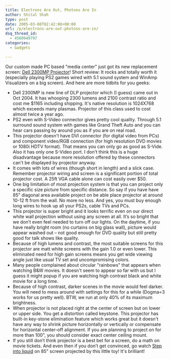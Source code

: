 ```yaml
---
title: Electrons Are Out, Photons Are In
author: Shital Shah
type: post
date: 2005-03-08T02:42:08+00:00
url: /p/electrons-are-out-photons-are-in/
dsq_thread_id:
  - 4560949797
categories:
  - Gadgets

---
```

Our custom made PC based "media center" just got its new replacement screen: [Dell 2300MP Projector][1]! Short review: It rocks and totally worth it (especially playing PS2 games wired with 5.1 sound system and WinAmp Visualizers on a big screen). And here are more tidbits for you geeks:

  * Dell 2300MP is new line of DLP projector which (I guess) came out in Oct 2004. It has whooping 2300 lumens and 2100 contrast ratio and cost me $1165 including shipping. It's native resolution is 1024X768 which exceeds many plasmas. Projector of this class used to cost almost twice a year ago.
  * PS2 even with S-Video connector gives pretty cool quality. Through 5.1 surround sound system with games like Grand Theft Auto and you can hear cars passing by around you as if you are on real road.
  * This projector doesn't have DVI connector (for digital video from PCs) and component video/RGB connection (for high resolution DVD movies or 1080i HDTV format). That means you can only go as good as S-Vide. Also it has only one S-Video port. I don't think this is a huge disadvantage because more resolution offered by these connectors can't be displayed by projector anyway.
  * It comes with lots of wires (though short in length) and a slick case. Remember projector wiring and screen is a significant portion of total projector cost. A 25ft VGA cable alone can cost easily over $50.
  * One big limitation of most projection system is that you can project only a specific size picture from specific distance. So say if you have have 85" diagonal area available project on be able place projector at around 10-12 ft from the wall. No more no less. And yes, you must buy enough long wires to hook up all your PS2s, cable TVs and PCs.
  * This projector is super bright and it looks terrific even on our direct white wall projection without using any screen at all. It’s so bright that we don’t even feel needed to turn off our lights. On the daytime, if you have really bright room (no curtains on big glass wall), picture would appear washed out – not good enough for DVD quality but still pretty good for talk shows like quality.
  * Because of high lumens and contrast, the most suitable screens for this projector are matt white screens with the gain 1.0 or even lower. This eliminated need for high gain screens means you get wide viewing angle just like usual TV set and uncompromising colors.
  * Many people complained about circular "rainbows" that appears when watching B&W movies. It doesn't seem to appear so far with us but I guess it might popup if you are watching high contrast black and white movie for a long time.
  * Because of high contrast, darker scenes in the movie would feel darker. You will need to mess around with settings for this for a while (Dogma=3 works for us pretty well). BTW, we run at only 40% of its maximum brightness.
  * When projector is not placed right at the center of screen but on lower or upper side. You get a distortion called keystone. This projector has built-in key-stone elimination feature which works great but it doesn't have any way to shrink picture horizontally or vertically or compensate for horizontal center-off alignment. If you are planning to project on for more than 100", you should consider exact center ceiling mount.
  * If you still don’t think projector is a best bet for a screen, do a math on movie tickets. And even then if you don’t get convinced, go watch [Step into liquid][2] on 85" screen projected by this little toy! It's brilliant!

 [1]: http://accessories.us.dell.com/sna/productdetail.aspx?sku=2300CC1&c=us&l=en&cs=19&category_id=2999&page=external
 [2]: http://www.imdb.com/title/tt0308508/